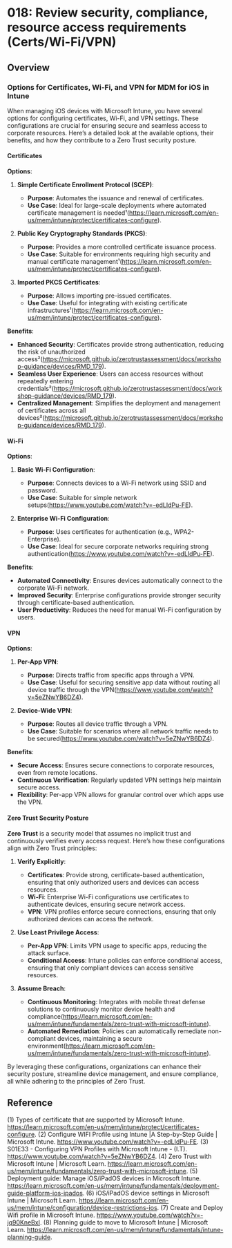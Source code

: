 # 018: Review security, compliance, resource access requirements (Certs/Wi-Fi/VPN)

## Overview
### Options for Certificates, Wi-Fi, and VPN for MDM for iOS in Intune

When managing iOS devices with Microsoft Intune, you have several options for configuring certificates, Wi-Fi, and VPN settings. These configurations are crucial for ensuring secure and seamless access to corporate resources. Here’s a detailed look at the available options, their benefits, and how they contribute to a Zero Trust security posture.

#### Certificates

**Options**:
1. **Simple Certificate Enrollment Protocol (SCEP)**:
   - **Purpose**: Automates the issuance and renewal of certificates.
   - **Use Case**: Ideal for large-scale deployments where automated certificate management is needed¹(https://learn.microsoft.com/en-us/mem/intune/protect/certificates-configure).

2. **Public Key Cryptography Standards (PKCS)**:
   - **Purpose**: Provides a more controlled certificate issuance process.
   - **Use Case**: Suitable for environments requiring high security and manual certificate management¹(https://learn.microsoft.com/en-us/mem/intune/protect/certificates-configure).

3. **Imported PKCS Certificates**:
   - **Purpose**: Allows importing pre-issued certificates.
   - **Use Case**: Useful for integrating with existing certificate infrastructures¹(https://learn.microsoft.com/en-us/mem/intune/protect/certificates-configure).

**Benefits**:
- **Enhanced Security**: Certificates provide strong authentication, reducing the risk of unauthorized access²(https://microsoft.github.io/zerotrustassessment/docs/workshop-guidance/devices/RMD_179).
- **Seamless User Experience**: Users can access resources without repeatedly entering credentials²(https://microsoft.github.io/zerotrustassessment/docs/workshop-guidance/devices/RMD_179).
- **Centralized Management**: Simplifies the deployment and management of certificates across all devices²(https://microsoft.github.io/zerotrustassessment/docs/workshop-guidance/devices/RMD_179).

#### Wi-Fi

**Options**:
1. **Basic Wi-Fi Configuration**:
   - **Purpose**: Connects devices to a Wi-Fi network using SSID and password.
   - **Use Case**: Suitable for simple network setups(https://www.youtube.com/watch?v=-edLIdPu-FE).

2. **Enterprise Wi-Fi Configuration**:
   - **Purpose**: Uses certificates for authentication (e.g., WPA2-Enterprise).
   - **Use Case**: Ideal for secure corporate networks requiring strong authentication(https://www.youtube.com/watch?v=-edLIdPu-FE).

**Benefits**:
- **Automated Connectivity**: Ensures devices automatically connect to the corporate Wi-Fi network.
- **Improved Security**: Enterprise configurations provide stronger security through certificate-based authentication.
- **User Productivity**: Reduces the need for manual Wi-Fi configuration by users.

#### VPN

**Options**:
1. **Per-App VPN**:
   - **Purpose**: Directs traffic from specific apps through a VPN.
   - **Use Case**: Useful for securing sensitive app data without routing all device traffic through the VPN(https://www.youtube.com/watch?v=5eZNwYB6DZ4).

2. **Device-Wide VPN**:
   - **Purpose**: Routes all device traffic through a VPN.
   - **Use Case**: Suitable for scenarios where all network traffic needs to be secured(https://www.youtube.com/watch?v=5eZNwYB6DZ4).

**Benefits**:
- **Secure Access**: Ensures secure connections to corporate resources, even from remote locations.
- **Continuous Verification**: Regularly updated VPN settings help maintain secure access.
- **Flexibility**: Per-app VPN allows for granular control over which apps use the VPN.

#### Zero Trust Security Posture

**Zero Trust** is a security model that assumes no implicit trust and continuously verifies every access request. Here’s how these configurations align with Zero Trust principles:

1. **Verify Explicitly**:
   - **Certificates**: Provide strong, certificate-based authentication, ensuring that only authorized users and devices can access resources.
   - **Wi-Fi**: Enterprise Wi-Fi configurations use certificates to authenticate devices, ensuring secure network access.
   - **VPN**: VPN profiles enforce secure connections, ensuring that only authorized devices can access the network.

2. **Use Least Privilege Access**:
   - **Per-App VPN**: Limits VPN usage to specific apps, reducing the attack surface.
   - **Conditional Access**: Intune policies can enforce conditional access, ensuring that only compliant devices can access sensitive resources.

3. **Assume Breach**:
   - **Continuous Monitoring**: Integrates with mobile threat defense solutions to continuously monitor device health and compliance(https://learn.microsoft.com/en-us/mem/intune/fundamentals/zero-trust-with-microsoft-intune).
   - **Automated Remediation**: Policies can automatically remediate non-compliant devices, maintaining a secure environment(https://learn.microsoft.com/en-us/mem/intune/fundamentals/zero-trust-with-microsoft-intune).

By leveraging these configurations, organizations can enhance their security posture, streamline device management, and ensure compliance, all while adhering to the principles of Zero Trust.


## Reference

(1) Types of certificate that are supported by Microsoft Intune. https://learn.microsoft.com/en-us/mem/intune/protect/certificates-configure.
(2) Configure WIFI Profile using Intune |A Step-by-Step Guide | Microsoft Intune. https://www.youtube.com/watch?v=-edLIdPu-FE.
(3) S01E33 - Configuring VPN Profiles with Microsoft Intune - (I.T). https://www.youtube.com/watch?v=5eZNwYB6DZ4.
(4) Zero Trust with Microsoft Intune | Microsoft Learn. https://learn.microsoft.com/en-us/mem/intune/fundamentals/zero-trust-with-microsoft-intune.
(5) Deployment guide: Manage iOS/iPadOS devices in Microsoft Intune. https://learn.microsoft.com/en-us/mem/intune/fundamentals/deployment-guide-platform-ios-ipados.
(6) iOS/iPadOS device settings in Microsoft Intune | Microsoft Learn. https://learn.microsoft.com/en-us/mem/intune/configuration/device-restrictions-ios.
(7) Create and Deploy Wifi profile in Microsoft Intune. https://www.youtube.com/watch?v=-jq90KneBxI.
(8) Planning guide to move to Microsoft Intune | Microsoft Learn. https://learn.microsoft.com/en-us/mem/intune/fundamentals/intune-planning-guide.

